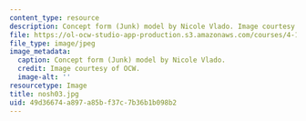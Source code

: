 ```yaml
---
content_type: resource
description: Concept form (Junk) model by Nicole Vlado. Image courtesy of OCW.
file: https://ol-ocw-studio-app-production.s3.amazonaws.com/courses/4-196-architecture-design-level-ii-cuba-studio-spring-2004/49d36674a897a85bf37c7b36b1b098b2_nosh03.jpg
file_type: image/jpeg
image_metadata:
  caption: Concept form (Junk) model by Nicole Vlado.
  credit: Image courtesy of OCW.
  image-alt: ''
resourcetype: Image
title: nosh03.jpg
uid: 49d36674-a897-a85b-f37c-7b36b1b098b2
---
```

